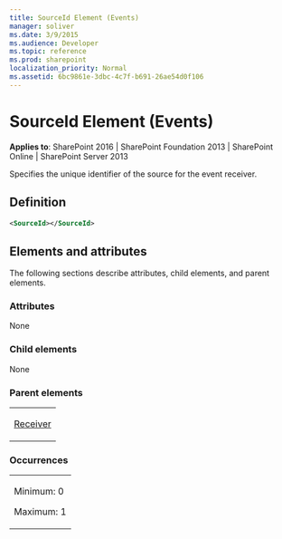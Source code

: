 ```yaml
---
title: SourceId Element (Events)
manager: soliver
ms.date: 3/9/2015
ms.audience: Developer
ms.topic: reference
ms.prod: sharepoint
localization_priority: Normal
ms.assetid: 6bc9861e-3dbc-4c7f-b691-26ae54d0f106
---
```


# SourceId Element (Events)

**Applies to**: SharePoint 2016 | SharePoint Foundation 2013 | SharePoint Online | SharePoint Server 2013

Specifies the unique identifier of the source for the event receiver.

## Definition

```XML
<SourceId></SourceId>
```

## Elements and attributes

The following sections describe attributes, child elements, and parent elements.

### Attributes

None

### Child elements

None

### Parent elements

<table>
<colgroup>
<col width="100%" />
</colgroup>
<tbody>
<tr class="odd">
<td align="left"><p><a href="receiver-element-event.md">Receiver</a></p></td>
</tr>
</tbody>
</table>

### Occurrences

<table>
<colgroup>
<col width="100%" />
</colgroup>
<tbody>
<tr class="odd">
<td align="left"><p>Minimum: 0</p>
<p>Maximum: 1</p></td>
</tr>
</tbody>
</table>








